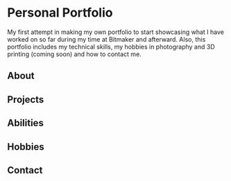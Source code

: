# Personal Portfolio

My first attempt in making my own portfolio to start showcasing what I have worked on so far during my time at Bitmaker and afterward. Also, this portfolio includes my technical skills, my hobbies in photography and 3D printing (coming soon) and how to contact me.

## About
## Projects
## Abilities
## Hobbies
## Contact
